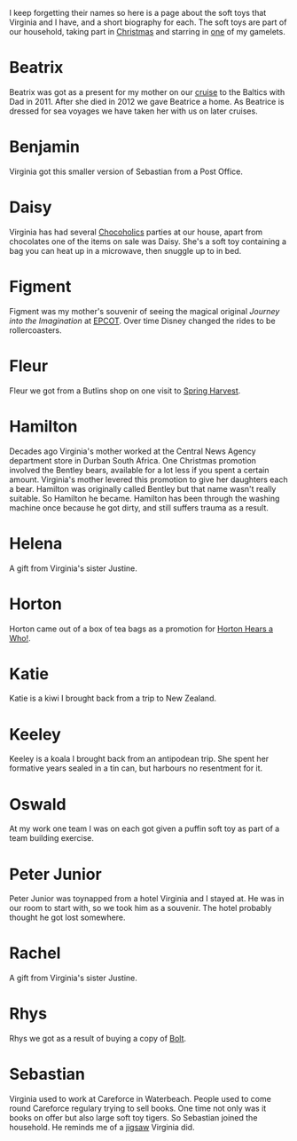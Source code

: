I keep forgetting their names so here is a page about the soft toys that
Virginia and I have, and a short biography for each. The soft toys are
part of our household, taking part in [Christmas](Diary/2005/christmas) and
starring in [one](Diary/2013/Card2013) of my gamelets.

# Beatrix
Beatrix was got as a present for my mother on our
[cruise](Diary/2011/black_watch) to the Baltics with Dad in
2011. After she died in 2012 we gave Beatrice a home. As Beatrice is dressed
for sea voyages we have taken her with us on later cruises.

# Benjamin
Virginia got this smaller version of Sebastian from a Post Office.

# Daisy
Virginia has had several [Chocoholics](https://www.chocolate-parties.com) parties
at our house, apart from chocolates one of the items on sale was Daisy. She's a soft toy
containing a bag you can heat up in a microwave, then snuggle up to in bed.

# Figment
Figment was my mother's souvenir of seeing the magical original
*Journey into the Imagination* at [EPCOT](https://disneyworld.disney.go.com/en_GB/destinations/epcot/). Over time Disney changed the rides to be rollercoasters.

# Fleur
Fleur we got from a Butlins shop on one visit to [Spring Harvest](https://springharvest.org/).

# Hamilton
Decades ago Virginia's mother worked at the Central News Agency department store
in Durban South
Africa. One Christmas promotion involved the Bentley bears, available for a lot less
if you spent a certain amount. Virginia's mother levered this promotion to
give her daughters each a bear. Hamilton
was originally called Bentley but that name wasn't really suitable. So Hamilton
he became. Hamilton has been through the washing machine once because he got dirty,
and still suffers trauma as a result.

# Helena
A gift from Virginia's sister Justine.

# Horton
Horton came out of a box of tea bags as a promotion for
[Horton Hears a Who!](https://www.imdb.com/title/tt0451079/).

# Katie
Katie is a kiwi I brought back from a trip to New Zealand.

# Keeley
Keeley is a koala I brought back from an antipodean trip. She spent
her formative years sealed in a tin can, but harbours no
resentment for it.

# Oswald
At my work one team I was on each got given a puffin soft toy as
part of a team building exercise.

# Peter Junior
Peter Junior was toynapped from a hotel Virginia and I stayed at.
He was in our room to start with, so we took him as a souvenir.
The hotel probably thought he got lost somewhere.

# Rachel
A gift from Virginia's sister Justine.

# Rhys
Rhys we got as a result of buying a copy of
[Bolt](https://www.imdb.com/title/tt0397892/?ref_=nv_sr_1?ref_=nv_sr_1).

# Sebastian
Virginia used to work at Careforce in Waterbeach. People used to come round
Careforce regulary trying to sell books. One time not only was it books on
offer but also large soft toy tigers. So Sebastian joined the household.
He reminds me of a [jigsaw](Diary/2005/triumph) Virginia did.
